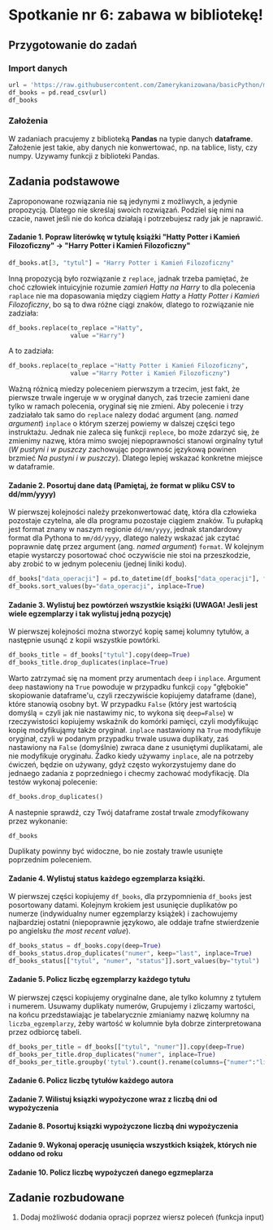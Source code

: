 # Spotkanie nr 6: zabawa w bibliotekę!
## Przygotowanie do zadań
### Import danych
```python
url = 'https://raw.githubusercontent.com/Zamerykanizowana/basicPython/main/books.csv'
df_books = pd.read_csv(url)
df_books
```
### Założenia
W zadaniach pracujemy z biblioteką **Pandas** na typie danych **dataframe**. Założenie jest takie, aby danych nie konwertować, np. na tablice, listy, czy numpy. Uzywamy funkcji z biblioteki Pandas.
## Zadania podstawowe
Zaproponowane rozwiązania nie są jedynymi z możliwych, a jedynie propozycją. Dlatego nie skreślaj swoich rozwiązań. Podziel się nimi na czacie, nawet jeśli nie do końca działają i potrzebujesz rady jak je naprawić.
#### Zadanie 1. Popraw literówkę w tytulę książki "Hatty Potter i Kamień Filozoficzny" &rarr; "Harry Potter i Kamień Filozoficzny"

```python
df_books.at[3, "tytul"] = "Harry Potter i Kamień Filozoficzny"
```
Inną propozycją było rozwiązanie z `replace`, jadnak trzeba pamiętać, że choć człowiek intuicyjnie rozumie *zamień Hatty na Harry* to dla polecenia `raplace` nie ma dopasowania między ciągiem *Hatty* a *Hatty Potter i Kamień Filozoficzny*, bo są to dwa różne ciągi znaków, dlatego to rozwiązanie nie zadziała:
```python
df_books.replace(to_replace ="Hatty",
                 value ="Harry")
```
A to zadziała:
```python
df_books.replace(to_replace ="Hatty Potter i Kamień Filozoficzny",
                 value ="Harry Potter i Kamień Filozoficzny")
```
Ważną różnicą miedzy poleceniem pierwszym a trzecim, jest fakt, że pierwsze trwale ingeruje w w oryginał danych, zaś trzecie zamieni dane tylko w ramach polecenia, oryginał się nie zmieni. Aby polecenie i trzy zadziałało tak samo do `replace` nalezy dodać argument (ang. *named argument*) `inplace` o którym szerzej powiemy w dalszej części tego instruktażu.
Jednak nie zaleca się funkcji `replece`, bo może zdarzyć się, że zmienimy nazwę, która mimo swojej niepoprawności stanowi orginalny tytuł (*W pustyni i w puszczy* zachowując poprawnośc językową powinen brzmieć *Na pustyni i w puszczy*). Dlatego lepiej wskazać konkretne miejsce w dataframie.
#### Zadanie 2. Posortuj dane datą **(Pamiętaj, że format w pliku CSV to dd/mm/yyyy)**
W pierwszej kolejności należy przekonwertować datę, która dla człowieka pozostaje czytelna, ale dla programu pozostaje ciągiem znaków. Tu pułapką jest format znany w naszym regionie `dd/mm/yyyy`, jednak standardowy format dla Pythona to `mm/dd/yyyy`, dlatego należy wskazać jak czytać poprawnie datę przez argument (ang. *named argument*) `format`. W kolejnym etapie wystarczy posortować choć oczywiście nie stoi na przeszkodzie, aby zrobić to w jednym poleceniu (jednej liniki kodu).
```python
df_books["data_operacji"] = pd.to_datetime(df_books["data_operacji"], format="%d/%m/%Y")
df_books.sort_values(by="data_operacji", inplace=True)
```
#### Zadanie 3. Wylistuj bez powtórzeń wszystkie książki (UWAGA! Jesli jest wiele egzemplarzy i tak wylistuj jedną pozycję)
W pierwszej kolejności można stworzyć kopię samej kolumny tytułów, a następnie usunąć z kopii wszystkie powtórki.
```python
df_books_title = df_books["tytul"].copy(deep=True)
df_books_title.drop_duplicates(inplace=True)
```
Warto zatrzymać się na moment przy arumentach `deep` i `inplace`. Argument `deep` nastawiony na `True` powoduje w przypadku funkcji `copy` "głębokie" skopiowanie dataframe'u, czyli rzeczywiście kopiujemy dataframe (dane), które stanowią osobny byt. W przypadku `False` (który jest wartością domyślą = czyli jak nie nastawimy nic, to wykona się `deep=False`) w rzeczywistości kopiujemy wskaźnik do komórki pamięci, czyli modyfikując kopię modyfikująmy także oryginał. `inplace` nastawiony na `True` modyfikuje oryginał, czyli w podanym przypadku trwale usuwa duplikaty, zaś nastawiony na `False` (domyślnie) zwraca dane z usuniętymi duplikatami, ale nie modyfikuje oryginału. Żadko kiedy używamy `inplace`, ale na potrzeby ćwiczeń, będzie on używany, gdyż często wykorzystujemy dane do jednaego zadania z poprzedniego i checmy zachować modyfikację. Dla testów wykonaj polecenie:
```python 
df_books.drop_duplicates()
```
A nastepnie sprawdź, czy Twój dataframe został trwale zmodyfikowany przez wykonanie:
```
df_books
```
Duplikaty powinny być widoczne, bo nie zostały trawle usunięte poprzednim poleceniem.
#### Zadanie 4. Wylistuj status każdego egzemplarza książki.
W pierwszej części kopiujemy `df_books`, dla przypomnienia `df_books` jest posortowany datami. Kolejnym krokiem jest usunięcie duplikatów po numerze (indywidualny numer egzemplarzy książek) i zachowujemy najbardziej ostatni (niepoprawnie językowo, ale oddaje trafne stwierdzenie po angielsku *the most recent value*).
```python
df_books_status = df_books.copy(deep=True)
df_books_status.drop_duplicates("numer", keep="last", inplace=True)
df_books_status[["tytul", "numer", "status"]].sort_values(by="tytul")
```
#### Zadanie 5. Policz liczbę egzemplarzy każdego tytułu
W pierwszej częsci kopiujemy oryginalne dane, ale tylko kolumny z tytułem i numerem. Usuwamy duplikaty numerów, Grupujemy i zliczamy wartości, na końcu przedstawiając je tabelarycznie zmianiamy nazwę kolumny na `liczba_egzemplarzy`, żeby wartość w kolumnie była dobrze zinterpretowana przez odbiorcę tabeli. 
```python
df_books_per_title = df_books[["tytul", "numer"]].copy(deep=True)
df_books_per_title.drop_duplicates("numer", inplace=True)
df_books_per_title.groupby('tytul').count().rename(columns={"numer":"liczba_egzemplarzy"})
```
#### Zadanie 6. Policz liczbę tytułów każdego autora
#### Zadanie 7.  Wilistuj ksiązki wypożyczone wraz z liczbą dni od wypożyczenia
#### Zadanie 8. Posortuj ksiązki wypożyczone liczbą dni wypożyczenia
#### Zadanie 9. Wykonaj operację usunięcia wszystkich książek, których nie oddano od roku
#### Zadanie 10. Policz liczbę wypożyczeń danego egzmeplarza

## Zadanie rozbudowane
1. Dodaj możliwość dodania opracji poprzez wiersz poleceń (funkcja input)
